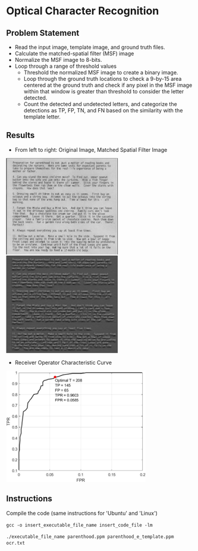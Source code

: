 # Optical Character Recognition

## Problem Statement
- Read the input image, template image, and ground truth files.
- Calculate the matched-spatial filter (MSF) image
- Normalize the MSF image to 8-bits.
- Loop through a range of threshold values
  - Threshold the normalized MSF image to create a binary image.
  - Loop through the ground truth locations to check a 9-by-15 area centered at the ground truth and check if any pixel in the MSF image within that window is greater than threshold
    to consider the letter detected.
  - Count the detected and undetected letters, and categorize the detections as TP, FP, TN, and FN based on the similarity with the template letter.
    
## Results
- From left to right: Original Image, Matched Spatial Filter Image
<p float="left">
  <img src="https://github.com/srivas18/ECE6310-Introduction-to-Computer-Vision/blob/master/Lab2-Optical-Character-Recognition/parenthood.PNG" width="300" />
  <img src="https://github.com/srivas18/ECE6310-Introduction-to-Computer-Vision/blob/master/Lab2-Optical-Character-Recognition/msf.png" width="300" />
</p>

- Receiver Operator Characteristic Curve 
<p float="left">
  <img src="https://github.com/srivas18/ECE6310-Introduction-to-Computer-Vision/blob/master/Lab2-Optical-Character-Recognition/ROC%20curve.png" width="375" />
</p>

## Instructions
Compile the code (same instructions for 'Ubuntu' and 'Linux')
 
`gcc -o insert_executable_file_name insert_code_file -lm`

`./executable_file_name parenthood.ppm parenthood_e_template.ppm ocr.txt`
